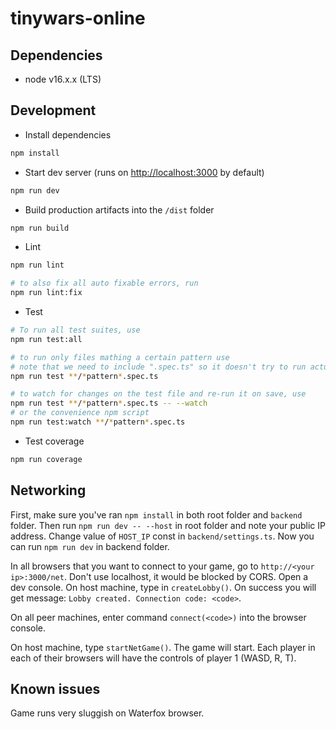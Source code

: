 # tinywars-online

## Dependencies

-   node v16.x.x (LTS)

## Development

-   Install dependencies

```sh
npm install
```

-   Start dev server (runs on [http://localhost:3000](http://localhost:3000) by default)

```sh
npm run dev
```

-   Build production artifacts into the `/dist` folder

```sh
npm run build
```

-   Lint

```sh
npm run lint

# to also fix all auto fixable errors, run
npm run lint:fix
```

-   Test

```sh
# To run all test suites, use
npm run test:all

# to run only files mathing a certain pattern use
# note that we need to include ".spec.ts" so it doesn't try to run actual source files
npm run test **/*pattern*.spec.ts

# to watch for changes on the test file and re-run it on save, use
npm run test **/*pattern*.spec.ts -- --watch
# or the convenience npm script
npm run test:watch **/*pattern*.spec.ts
```

- Test coverage

```sh
npm run coverage
```

## Networking

First, make sure you've ran `npm install` in both root folder and `backend` folder. Then run `npm run dev -- --host` in root folder and note your public IP address. Change value of `HOST_IP` const in `backend/settings.ts`. Now you can run `npm run dev` in backend folder.

In all browsers that you want to connect to your game, go to `http://<your ip>:3000/net`. Don't use localhost, it would be blocked by CORS.
Open a dev console. On host machine, type in `createLobby()`. On success you will get message: `Lobby created. Connection code: <code>`.

On all peer machines, enter command `connect(<code>)` into the browser console.

On host machine, type `startNetGame()`. The game will start. Each player in each of their browsers will have the controls of player 1 (WASD, R, T).

## Known issues

Game runs very sluggish on Waterfox browser.

